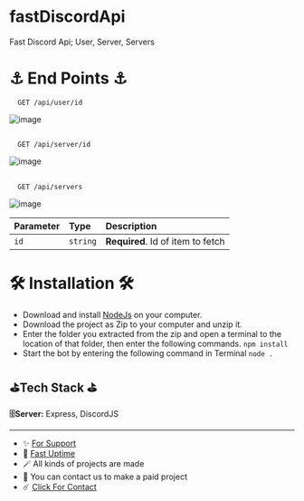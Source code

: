 # fastDiscordApi
Fast Discord Api; User, Server, Servers

# ⚓ End Points ⚓

```http
  GET /api/user/id
```
![image](https://github.com/egehan0250/FastDiscordApi/assets/79449566/f7742d48-6200-41d7-aeb9-0e9db009de6c)


##
```http
  GET /api/server/id
```
![image](https://github.com/egehan0250/FastDiscordApi/assets/79449566/d54d84f5-e3f6-473a-bfde-c35bc437c692)


##
```http
  GET /api/servers
```
![image](https://github.com/egehan0250/FastDiscordApi/assets/79449566/8b9651a0-ef4c-4280-9192-cd7f2c4096f6)


| Parameter | Type     | Description                       |
| :-------- | :------- | :-------------------------------- |
| `id`      | `string` | **Required**. Id of item to fetch |


# 🛠️ Installation 🛠️

- Download and install [NodeJs](https://nodejs.org/en/download) on your computer.
- Download the project as Zip to your computer and unzip it.
- Enter the folder you extracted from the zip and open a terminal to the location of that folder, then enter the following commands.
`npm install`
- Start the bot by entering the following command in Terminal
`node .`

## ⛳Tech Stack ⛳

**🗄️Server:** Express, DiscordJS




---
- ✨ [For Support](https://github.com/sponsors/egehan0250) <br>
- 🏓 [Fast Uptime](https://fastuptime.com/)<br>
- 🪄 All kinds of projects are made <br>
- 🧨 You can contact us to make a paid project<br>
- ☄️ [Click For Contact](mailto:egehankontas55@gmail.com)<br>
